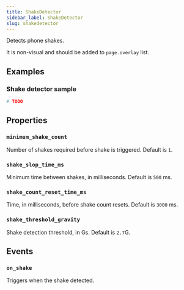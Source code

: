 ```yaml
---
title: ShakeDetector
sidebar_label: ShakeDetector
slug: shakedetector
---
```


Detects phone shakes.

It is non-visual and should be added to `page.overlay` list.

## Examples

### Shake detector sample

```python
# TODO
```

## Properties

### `minimum_shake_count`

Number of shakes required before shake is triggered. Default is `1`.

### `shake_slop_time_ms`

Minimum time between shakes, in milliseconds. Default is `500` ms.

### `shake_count_reset_time_ms`

Time, in milliseconds, before shake count resets. Default is `3000` ms.

### `shake_threshold_gravity`

Shake detection threshold, in Gs. Default is `2.7`G.

## Events

### `on_shake`

Triggers when the shake detected.